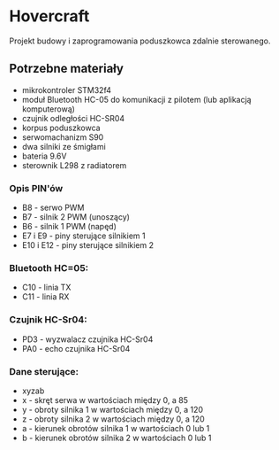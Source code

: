 # Hovercraft
Projekt budowy i zaprogramowania poduszkowca zdalnie sterowanego.

## Potrzebne materiały
- mikrokontroler STM32f4
- moduł Bluetooth HC-05 do komunikacji z pilotem (lub aplikacją komputerową)
- czujnik odległości HC-SR04
- korpus poduszkowca
- serwomachanizm S90
- dwa silniki ze śmigłami
- bateria 9.6V
- sterownik L298 z radiatorem

### Opis PIN'ów
- B8 - serwo PWM 
- B7 - silnik 2 PWM (unoszący)
- B6 - silnik 1 PWM (napęd)
- E7 i E9 - piny sterujące silnikiem 1
- E10 i E12 - piny sterujące silnikiem 2

### Bluetooth HC=05:
- C10 - linia TX
- C11 - linia RX

### Czujnik HC-Sr04:
- PD3 - wyzwalacz czujnika HC-Sr04
- PA0 - echo czujnika HC-Sr04

### Dane sterujące:
- xyzab
- x - skręt serwa w wartościach między 0, a 85
- y - obroty silnika 1 w wartościach między 0, a 120
- z - obroty silnika 2 w wartościach między 0, a 120
- a - kierunek obrotów silnika 1 w wartościach 0 lub 1
- b - kierunek obrotów silnika 2 w wartościach 0 lub 1
